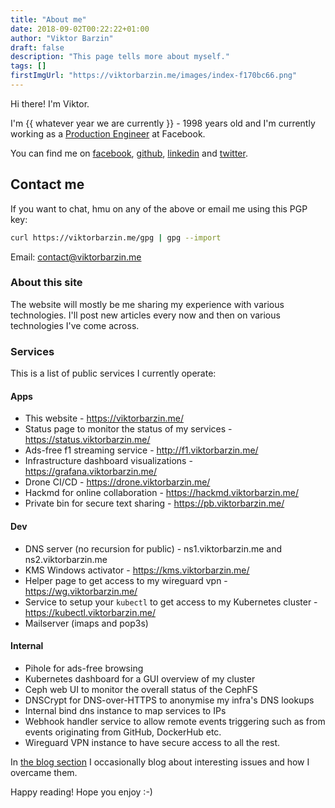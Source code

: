 ```yaml
---
title: "About me"
date: 2018-09-02T00:22:22+01:00
author: "Viktor Barzin"
draft: false
description: "This page tells more about myself."
tags: []
firstImgUrl: "https://viktorbarzin.me/images/index-f170bc66.png"
---
```


Hi there! I'm Viktor.

I'm {{ whatever year we are currently }} - 1998 years old and I'm currently working as a [Production Engineer](https://engineering.fb.com/category/production-engineering/) at Facebook.

You can find me on [facebook](https://www.facebook.com/viktor.barzin), [github](https://github.com/ViktorBarzin), [linkedin](https://linkedin.com/in/viktor-barzin) and [twitter](https://twitter.com/ViktorBarzin).

## Contact me
If you want to chat, hmu on any of the above or email me using this PGP key:
```bash
curl https://viktorbarzin.me/gpg | gpg --import
```
Email: [contact@viktorbarzin.me](mailto:contact@viktorbarzin.me)

### About this site

The website will mostly be me sharing my experience with various technologies. I'll post new articles every now and then on various technologies I've come across.

<!-- Calendly badge widget begin -->
<link href="https://assets.calendly.com/assets/external/widget.css" rel="stylesheet">
<script src="https://assets.calendly.com/assets/external/widget.js" type="text/javascript"></script>
<script type="text/javascript">Calendly.initBadgeWidget({ url: 'https://calendly.com/viktorbarzin/30min', text: 'Schedule time with me', color: '#00a2ff', textColor: '#ffffff', branding: true });</script>
<!-- Calendly badge widget end -->

### Services

This is a list of public services I currently operate:

#### Apps
- This website - https://viktorbarzin.me/
- Status page to monitor the status of my services - https://status.viktorbarzin.me/
- Ads-free f1 streaming service - http://f1.viktorbarzin.me/
- Infrastructure dashboard visualizations - https://grafana.viktorbarzin.me/
- Drone CI/CD - https://drone.viktorbarzin.me/
- Hackmd for online collaboration - https://hackmd.viktorbarzin.me/
- Private bin for secure text sharing - https://pb.viktorbarzin.me/

#### Dev
- DNS server (no recursion for public) - ns1.viktorbarzin.me and ns2.viktorbarzin.me
- KMS Windows activator - https://kms.viktorbarzin.me/
- Helper page to get access to my wireguard vpn - https://wg.viktorbarzin.me/
- Service to setup your `kubectl` to get access to my Kubernetes cluster - https://kubectl.viktorbarzin.me/
- Mailserver (imaps and pop3s)

#### Internal
- Pihole for ads-free browsing
- Kubernetes dashboard for a GUI overview of my cluster
- Ceph web UI to monitor the overall status of the CephFS
- DNSCrypt for DNS-over-HTTPS to anonymise my infra's DNS lookups
- Internal bind dns instance to map services to IPs
- Webhook handler service to allow remote events triggering such as from events originating from GitHub, DockerHub etc.
- Wireguard VPN instance to have secure access to all the rest.

In [the blog section](/blog) I occasionally blog about interesting issues and how I overcame them.

Happy reading! Hope you enjoy :-)
